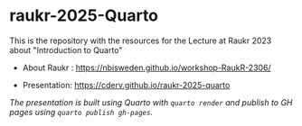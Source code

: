 
# raukr-2025-Quarto

<!-- badges: start -->
<!-- badges: end -->

This is the repository with the resources for the Lecture at Raukr 2023 about "Introduction to Quarto"

* About Raukr : https://nbisweden.github.io/workshop-RaukR-2306/

* Presentation: https://cderv.github.io/raukr-2025-quarto

_The presentation is built using Quarto with `quarto render` and publish to GH pages using `quarto publish gh-pages`._
